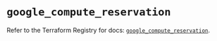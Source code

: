 # `google_compute_reservation`

Refer to the Terraform Registry for docs: [`google_compute_reservation`](https://registry.terraform.io/providers/hashicorp/google-beta/6.34.0/docs/resources/google_compute_reservation).
